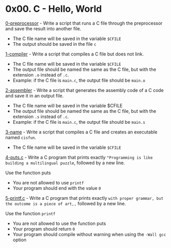 # 0x00. C - Hello, World

[0-preprocessor](./0-preprocessor) - Write a script that runs a C file through the preprocessor and save the result into another file.

- The C file name will be saved in the variable `$CFILE`
- The output should be saved in the file `c`

[1-compiler](./1-compiler) - Write a script that compiles a C file but does not link.

- The C file name will be saved in the variable `$CFILE`
- The output file should be named the same as the C file, but with the extension `.o` instead of `.c`.
- Example: if the C file is `main.c`, the output file should be `main.o`

[2-assembler](./2-assembler) - Write a script that generates the assembly code of a C code and save it in an output file.

- The C file name will be saved in the variable $CFILE
- The output file should be named the same as the C file, but with the extension `.s` instead of `.c`.
- Example: if the C file is `main.c`, the output file should be `main.s`

[3-name](./3-name) - Write a script that compiles a C file and creates an executable named `cisfun`.
- The C file name will be saved in the variable `$CFILE`

[4-puts.c](./4-puts.c) - Write a C program that prints exactly `"Programming is like building a multilingual puzzle`, followed by a new line.

Use the function puts
- You are not allowed to use `printf`
- Your program should end with the value `0`

[5-printf.c](./5-printf.c) - Write a C program that prints exactly `with proper grammar, but the outcome is a piece of art,,` followed by a new line.

Use the function `printf`
- You are not allowed to use the function puts
- Your program should return `0`
- Your program should compile without warning when using the `-Wall gcc` option


